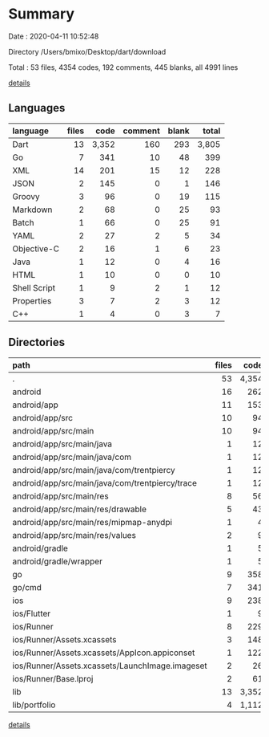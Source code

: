 # Summary

Date : 2020-04-11 10:52:48

Directory /Users/bmixo/Desktop/dart/download

Total : 53 files,  4354 codes, 192 comments, 445 blanks, all 4991 lines

[details](details.md)

## Languages
| language | files | code | comment | blank | total |
| :--- | ---: | ---: | ---: | ---: | ---: |
| Dart | 13 | 3,352 | 160 | 293 | 3,805 |
| Go | 7 | 341 | 10 | 48 | 399 |
| XML | 14 | 201 | 15 | 12 | 228 |
| JSON | 2 | 145 | 0 | 1 | 146 |
| Groovy | 3 | 96 | 0 | 19 | 115 |
| Markdown | 2 | 68 | 0 | 25 | 93 |
| Batch | 1 | 66 | 0 | 25 | 91 |
| YAML | 2 | 27 | 2 | 5 | 34 |
| Objective-C | 2 | 16 | 1 | 6 | 23 |
| Java | 1 | 12 | 0 | 4 | 16 |
| HTML | 1 | 10 | 0 | 0 | 10 |
| Shell Script | 1 | 9 | 2 | 1 | 12 |
| Properties | 3 | 7 | 2 | 3 | 12 |
| C++ | 1 | 4 | 0 | 3 | 7 |

## Directories
| path | files | code | comment | blank | total |
| :--- | ---: | ---: | ---: | ---: | ---: |
| . | 53 | 4,354 | 192 | 445 | 4,991 |
| android | 16 | 262 | 14 | 57 | 333 |
| android/app | 11 | 153 | 13 | 21 | 187 |
| android/app/src | 10 | 94 | 13 | 11 | 118 |
| android/app/src/main | 10 | 94 | 13 | 11 | 118 |
| android/app/src/main/java | 1 | 12 | 0 | 4 | 16 |
| android/app/src/main/java/com | 1 | 12 | 0 | 4 | 16 |
| android/app/src/main/java/com/trentpiercy | 1 | 12 | 0 | 4 | 16 |
| android/app/src/main/java/com/trentpiercy/trace | 1 | 12 | 0 | 4 | 16 |
| android/app/src/main/res | 8 | 56 | 0 | 4 | 60 |
| android/app/src/main/res/drawable | 5 | 43 | 0 | 2 | 45 |
| android/app/src/main/res/mipmap-anydpi | 1 | 4 | 0 | 0 | 4 |
| android/app/src/main/res/values | 2 | 9 | 0 | 2 | 11 |
| android/gradle | 1 | 5 | 1 | 1 | 7 |
| android/gradle/wrapper | 1 | 5 | 1 | 1 | 7 |
| go | 9 | 358 | 12 | 52 | 422 |
| go/cmd | 7 | 341 | 10 | 48 | 399 |
| ios | 9 | 238 | 5 | 15 | 258 |
| ios/Flutter | 1 | 9 | 2 | 1 | 12 |
| ios/Runner | 8 | 229 | 3 | 14 | 246 |
| ios/Runner/Assets.xcassets | 3 | 148 | 0 | 3 | 151 |
| ios/Runner/Assets.xcassets/AppIcon.appiconset | 1 | 122 | 0 | 0 | 122 |
| ios/Runner/Assets.xcassets/LaunchImage.imageset | 2 | 26 | 0 | 3 | 29 |
| ios/Runner/Base.lproj | 2 | 61 | 2 | 2 | 65 |
| lib | 13 | 3,352 | 160 | 293 | 3,805 |
| lib/portfolio | 4 | 1,112 | 15 | 75 | 1,202 |

[details](details.md)